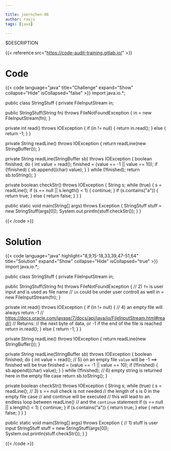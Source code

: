 ```yaml
---

title: joernchen-06
author: raxjs
tags: [java]

---
```


$DESCRIPTION

<!--more-->
{{< reference src="https://code-audit-training.gitlab.io/" >}}

# Code
{{< code language="java"  title="Challenge" expand="Show" collapse="Hide" isCollapsed="false" >}}
import java.io.*;

public class StringStuff {
  private FileInputStream in;

  public StringStuff(String fn) throws FileNotFoundException {
    in = new FileInputStream(fn);
  }

  private int read() throws IOException {
    if (in != null) {
      return in.read();
    } else {
      return -1;
    }
  }

  private String readLine() throws IOException {
    return readLine(new StringBuffer());
  }

  private String readLine(StringBuffer sb) throws IOException {
    boolean finished;
    do {
      int value = read();
      finished = (value == -1 || value == 10);
      if (!finished) {
        sb.append((char) value);
      }
    } while (!finished);
    return sb.toString();
  }

  private boolean checkStr() throws IOException {
    String s;
    while (true) {
      s = readLine();
      if (s == null || s.length() < 1) {
        continue;
      }
      if (s.contains("a")) {
        return true;
      } else {
        return false;
      }
    }
  }

  public static void main(String[] args) throws Exception {
    StringStuff stuff = new StringStuff(args[0]);
    System.out.println(stuff.checkStr());
  }
}

{{< /code >}}

# Solution
{{< code language="java" highlight="8,9,15-18,33,39,47-51,64" title="Solution" expand="Show" collapse="Hide" isCollapsed="true" >}}
import java.io.*;

public class StringStuff {
  private FileInputStream in;

  public StringStuff(String fn) throws FileNotFoundException {
    // 2) `fn` is user input and is used as file name 
    //    `in` could be under user controll as well 
    in = new FileInputStream(fn);
  }

  private int read() throws IOException {
    if (in != null) {
        // 4) an empty file will always return -1
        // https://docs.oracle.com/javase/7/docs/api/java/io/FileInputStream.html#read()
        // Returns:
        // the next byte of data, or -1 if the end of the file is reached
      return in.read();
    } else {
      return -1;
    }
  }

  private String readLine() throws IOException {
    return readLine(new StringBuffer());
  }

  private String readLine(StringBuffer sb) throws IOException {
    boolean finished;
    do {
      int value = read();
      // 5) on an empty file `value` will be -1  ==> finished will be true
      finished = (value == -1 || value == 10);
      if (!finished) {
        sb.append((char) value);
      }
    } while (!finished);
    // 6) empty string is returned here in the empty file case
    return sb.toString();
  }

  private boolean checkStr() throws IOException {
    String s;
    while (true) {
      s = readLine();
      // 3) s == null check is not needed
      //    the length of s is 0 in the empty file case
      //    and continue will be executed
      //    this will lead to an endless loop between readLine()
      //    and the `continue` statement
      if (s == null || s.length() < 1) {
        continue;
      }
      if (s.contains("a")) {
        return true;
      } else {
        return false;
      }
    }
  }

  public static void main(String[] args) throws Exception {
    // 1) stuff is user input
    StringStuff stuff = new StringStuff(args[0]);
    System.out.println(stuff.checkStr());
  }
}



{{< /code >}}
